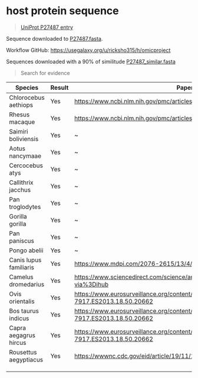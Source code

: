 # host protein sequence

> [UniProt P27487 entry](https://www.uniprot.org/uniprotkb/P27487/entry)

Sequence downloaded to [P27487.fasta](./P27487.fasta).

Workflow GitHub: https://usegalaxy.org/u/ricksho315/h/omicproject

Sequences downloaded with a 90% of similitude [P27487_similar.fasta](./P27487_similar.fasta)


> Search for evidence

| Species               | Result | Paper                                                                               |
| --------------------- | ------ | ----------------------------------------------------------------------------------- |
| Chlorocebus aethiops  | Yes    | https://www.ncbi.nlm.nih.gov/pmc/articles/PMC7706928/                               |
| Rhesus macaque        | Yes    | https://www.ncbi.nlm.nih.gov/pmc/articles/PMC7107340/                               | 
| Saimiri boliviensis   | Yes    | \~                                                                                  |
| Aotus nancymaae       | Yes    | \~                                                                                  |
| Cercocebus atys       | Yes    | \~                                                                                  |
| Callithrix jacchus    | Yes    | \~                                                                                  |
| Pan troglodytes       | Yes    | \~                                                                                  |
| Gorilla gorilla       | Yes    | \~                                                                                  |
| Pan paniscus          | Yes    | \~                                                                                  |
| Pongo abelii          | Yes    | \~                                                                                  |
| Canis lupus familiaris| Yes    | https://www.mdpi.com/2076-2615/13/4/624                                             |
| Camelus dromedarius   | Yes    | https://www.sciencedirect.com/science/article/abs/pii/S2213260014701584?via%3Dihub  |
| Ovis orientalis       | Yes    | https://www.eurosurveillance.org/content/10.2807/1560-7917.ES2013.18.50.20662       |
| Bos taurus indicus    | Yes    | https://www.eurosurveillance.org/content/10.2807/1560-7917.ES2013.18.50.20662       |
| Capra aegagrus hircus | Yes    | https://www.eurosurveillance.org/content/10.2807/1560-7917.ES2013.18.50.20662       |
| Rousettus aegyptiacus | Yes    | https://wwwnc.cdc.gov/eid/article/19/11/13-1172_article                             |
|                       |        |                                                                                     |
|                       |        |                                                                                     |
|                       |        |                                                                                     |
